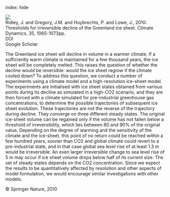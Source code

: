 index: hide

<div class="Citation">
    <div class="Citation-thumb CitationThumb-linked"  data-href="https://doi.org/10.1007/s00382-009-0646-0">
      <img src="https://static.claimspace.cloud/climate-study-static/refs/thumbs/13/Ridley_et_al_2010-thumb.png" />
    </div>

  <div class="Citation-body">
    <div class="Citation-text">Ridley, J. and Gregory, J.M. and Huybrechts, P. and Lowe, J., 2010: Thresholds for irreversible decline of the Greenland ice sheet. <span class="Article-journal">Climate Dynamics, </span><span class="Article-volume">35, </span>1065-1073pp.</div>
    <div class="Citation-links">
      <div class="CitationLink" data-href="https://doi.org/10.1007/s00382-009-0646-0">
        <div class="CitationLink-icon CitationLink-Doi"></div>
        <div class="CitationLink-text">DOI</div>
      </div>
      <div class="CitationLink" data-href="https://scholar.google.com/scholar?q=10.1007/s00382-009-0646-0">
        <div class="CitationLink-icon CitationLink-Scholar"></div>
        <div class="CitationLink-text">Google Scholar</div>
      </div>
    </div>
  </div>
</div>

The Greenland ice sheet will decline in volume in a warmer climate. If a sufficiently warm climate is maintained for a few thousand years, the ice sheet will be completely melted. This raises the question of whether the decline would be reversible: would the ice sheet regrow if the climate cooled down? To address this question, we conduct a number of experiments using a climate model and a high-resolution ice-sheet model. The experiments are initialised with ice sheet states obtained from various points during its decline as simulated in a high-CO2 scenario, and they are then forced with a climate simulated for pre-industrial greenhouse gas concentrations, to determine the possible trajectories of subsequent ice sheet evolution. These trajectories are not the reverse of the trajectory during decline. They converge on three different steady states. The original ice-sheet volume can be regained only if the volume has not fallen below a threshold of irreversibility, which lies between 80 and 90% of the original value. Depending on the degree of warming and the sensitivity of the climate and the ice-sheet, this point of no return could be reached within a few hundred years, sooner than CO2 and global climate could revert to a pre-industrial state, and in that case global sea level rise of at least 1.3 m would be irreversible. An even larger irreversible change to sea level rise of 5 m may occur if ice sheet volume drops below half of its current size. The set of steady states depends on the CO2 concentration. Since we expect the results to be quantitatively affected by resolution and other aspects of model formulation, we would encourage similar investigations with other models.

<div class="Citation-copy">
&copy; Springer Nature, 2010
</div>